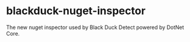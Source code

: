 # blackduck-nuget-inspector
The new nuget inspector used by Black Duck Detect powered by DotNet Core.
